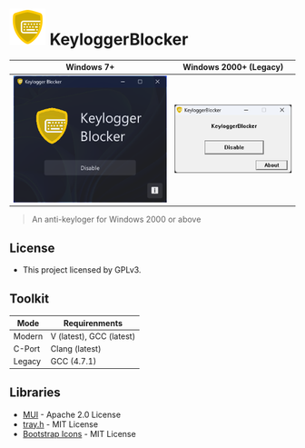 # <img src="./assets/icon.png" alt="KeyloggerBlocker" width="64"/> KeyloggerBlocker

|Windows 7+                         |Windows 2000+ (Legacy)  |
|-----------------------------------|------------------------|
|![](./assets/keylogger_blocker.png)|![](./assets/legacy.png)|

> An anti-keyloger for Windows 2000 or above

## License

* This project licensed by GPLv3.

## Toolkit

|Mode  |Requirenments|
|------|-------------|
|Modern|V (latest), GCC (latest)|
|C-Port|Clang (latest)|
|Legacy|GCC (4.7.1)   |

## Libraries

* [MUI](https://github.com/malisipi/mui) - Apache 2.0 License
* [tray.h](https://gist.github.com/malisipi/ec70678d9b1c931130902ab97ac68938) - MIT License
* [Bootstrap Icons](https://icons.getbootstrap.com/) - MIT License